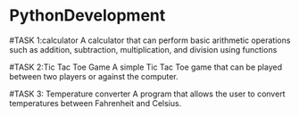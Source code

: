 # PythonDevelopment

#TASK 1:calculator
A calculator that can perform basic arithmetic operations such as addition, subtraction, multiplication, and division using functions

#TASK 2:Tic Tac Toe Game
A simple Tic Tac Toe game that can be played between two players or against the computer.

#TASK 3: Temperature converter
A program that allows the user to convert temperatures between Fahrenheit and Celsius.
